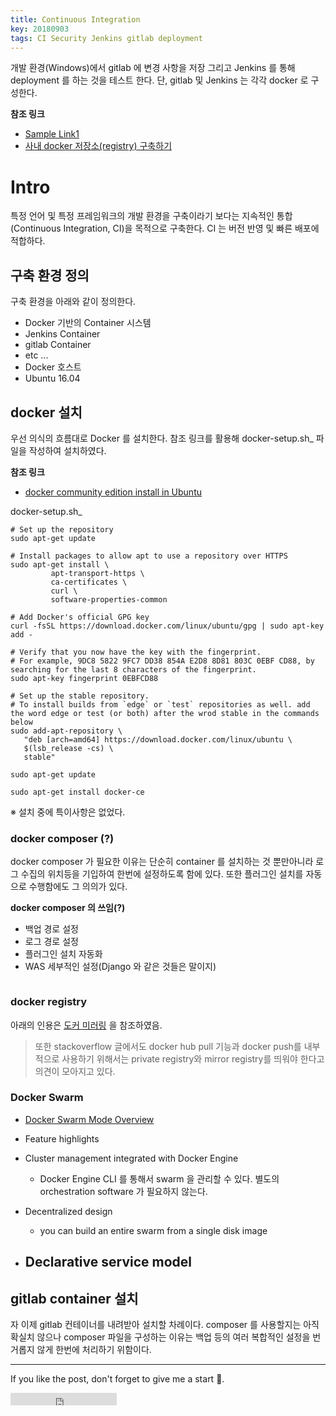 ```yaml
---
title: Continuous Integration
key: 20180903
tags: CI Security Jenkins gitlab deployment
---
```


개발 환경(Windows)에서 gitlab 에 변경 사항을 저장 그리고 Jenkins 를 통해 deployment 를 하는 것을 테스트 한다.
단, gitlab 및 Jenkins 는 각각 docker 로 구성한다.

<!--more-->

**참조 링크**
- [Sample Link1]()
- [사내 docker 저장소(registry) 구축하기](http://www.kwangsiklee.com/2017/08/%EC%82%AC%EB%82%B4-docker-%EC%A0%80%EC%9E%A5%EC%86%8Cregistry-%EA%B5%AC%EC%B6%95%ED%95%98%EA%B8%B0/)

# Intro

특정 언어 및 특정 프레임워크의 개발 환경을 구축이라기 보다는 지속적인 통합(Continuous Integration, CI)을 목적으로 구축한다. CI 는 버전 반영 및 빠른 배포에 적합하다.

## 구축 환경 정의

구축 환경을 아래와 같이 정의한다.

* Docker 기반의 Container 시스템
 * Jenkins Container
 * gitlab Container
 * etc ...
* Docker 호스트
 * Ubuntu 16.04

## docker 설치
우선 의식의 흐름대로 Docker 를 설치한다. 참조 링크를 활용해 docker-setup.sh_ 파일을 작성하여 설치하였다.

**참조 링크**
- [docker community edition install in Ubuntu](https://docs.docker.com/install/linux/docker-ce/ubuntu/#install-from-a-package)

docker-setup.sh_
```
# Set up the repository
sudo apt-get update

# Install packages to allow apt to use a repository over HTTPS
sudo apt-get install \
         apt-transport-https \
         ca-certificates \
         curl \
         software-properties-common

# Add Docker's official GPG key
curl -fsSL https://download.docker.com/linux/ubuntu/gpg | sudo apt-key add -

# Verify that you now have the key with the fingerprint.
# For example, 9DC8 5822 9FC7 DD38 854A E2D8 8D81 803C 0EBF CD88, by searching for the last 8 characters of the fingerprint.
sudo apt-key fingerprint 0EBFCD88

# Set up the stable repository.
# To install builds from `edge` or `test` repositories as well. add the word edge or test (or both) after the wrod stable in the commands below
sudo add-apt-repository \
   "deb [arch=amd64] https://download.docker.com/linux/ubuntu \
   $(lsb_release -cs) \
   stable"

sudo apt-get update

sudo apt-get install docker-ce
```
※ 설치 중에 특이사항은 없었다.

### docker composer (?)

docker composer 가 필요한 이유는 단순히 container 를 설치하는 것 뿐만아니라 로그 수집의 위치등을 기입하여 한번에 설정하도록 함에 있다. 또한 플러그인 설치를 자동으로 수행함에도 그 의의가 있다.

**docker composer 의 쓰임(?)**
- 백업 경로 설정
- 로그 경로 설정
- 플러그인 설치 자동화
- WAS 세부적인 설정(Django 와 같은 것들은 말이지)

```
```
### docker registry

아래의 인용은 [도커 미러링](http://www.kwangsiklee.com/2017/08/%EC%82%AC%EB%82%B4-docker-%EC%A0%80%EC%9E%A5%EC%86%8Cregistry-%EA%B5%AC%EC%B6%95%ED%95%98%EA%B8%B0/) 을 참조하였음.

> 또한 stackoverflow 글에서도 docker hub pull 기능과 docker push를 내부적으로 사용하기 위해서는 private registry와 mirror registry를 띄워야 한다고 의견이 모아지고 있다.

### Docker Swarm

- [Docker Swarm Mode Overview](https://docs.docker.com/engine/swarm/)

- Feature highlights
 - Cluster management integrated with Docker Engine
   - Docker Engine CLI 를 통해서 swarm 을 관리할 수 있다. 별도의 orchestration software 가 필요하지 않는다.
 - Decentralized design
   - you can build an entire swarm from a single disk image
 - Declarative service model
   - 


## gitlab container 설치

자 이제 gitlab 컨테이너를 내려받아 설치할 차례이다. composer 를 사용할지는 아직 확실치 않으나 composer 파일을 구성하는 이유는 백업 등의 여러 복합적인 설정을 번거롭지 않게 한번에 처리하기 위함이다.





---

If you like the post, don't forget to give me a start :star2:.

<iframe src="https://ghbtns.com/github-btn.html?user=gbkim1988&repo=gbkim1988.github.io&type=star&count=true"  frameborder="0" scrolling="0" width="170px" height="20px"></iframe>
